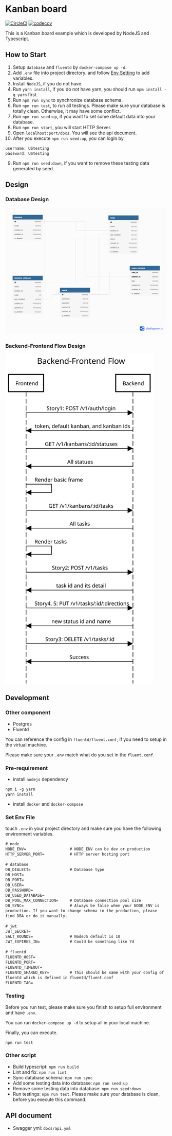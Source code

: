 # Kanban board

[![CircleCI](https://circleci.com/gh/freedomsean/kanban.svg?style=svg)](https://circleci.com/gh/freedomsean/kanban)
[![codecov](https://codecov.io/gh/freedomsean/kanban/branch/master/graph/badge.svg?token=ETY5YGMT25)](https://codecov.io/gh/freedomsean/kanban/)


This is a Kanban board example which is developed by NodeJS and Typescript.

## How to Start

1. Setup `database` and `fluentd` by `docker-compose up -d`.
2. Add `.env` file into project directory. and follow [Env Setting](###Set%20Env%20File) to add variables.
3. Install `NodeJS`, if you do not have.
4. Run `yarn install`, if you do not have yarn, you should run `npm install -g yarn` first.
5. Run `npm run sync` to synchronize database schema.
6. Run `npm run test`, to run all testings. Please make sure your database is totally clean. Otherwise, it may have some conflict.
7. Run `npm run seed:up`, if you want to set some default data into your database.
8. Run `npm run start`, you will start HTTP Server.
9. Open `localhost:port/docs`. You will see the api document.
10. After you execute `npm run seed:up`, you can login by 

```
username: UStesting
password: UStesting
```
9. Run `npm run seed:down`, if you want to remove these testing data generated by seed.

## Design

### Database Design

![Database Design](docs/db.png)

### Backend-Frontend Flow Design

![Backend-Frontend Flow Design](docs/flow.svg)


## Development

### Other component

- Postgres
- Fluentd

You can reference the config in `fluentd/fluent.conf`, if you need to setup in the virtual machine.

Please make sure your `.env` match what do you set in the `fluent.conf`.

### Pre-requirement

- install `nodejs` dependency

```
npm i -g yarn
yarn install
```

- install `docker` and `docker-compose`

### Set Env File

touch `.env` in your project directory and make sure you have the following environment variables.

```
# node
NODE_ENV=                   # NODE_ENV can be dev or production
HTTP_SERVER_PORT=           # HTTP server hosting port             

# database
DB_DIALECT=                 # Database type
DB_HOST=
DB_PORT=
DB_USER=
DB_PASSWORD=
DB_USED_DATABASE=
DB_POOL_MAX_CONNECTION=     # Database connection pool size
DB_SYNC=                    # Always be false when your NODE_ENV is production. If you want to change schema in the production, please find DBA or do it manually.

# jwt
JWT_SECRET=
SALT_ROUNDS=                # NodeJS default is 10
JWT_EXPIRES_IN=             # Could be something like 7d

# fluentd
FLUENTD_HOST=
FLUENTD_PORT=
FLUENTD_TIMEOUT=
FLUENTD_SHARED_KEY=         # This should be same with your config of fluentd which is defined in fluentd/fluent.conf
FLUENTD_TAG=
```


### Testing

Before you run test, please make sure you finish to setup full environment and have `.env`.

You can run `docker-compose up -d` to setup all in your local machine.

Finally, you can execute.

```
npm run test
```


### Other script

- Build typescript: `npm run build`
- Lint and fix: `npm run lint`
- Sync database schema: `npm run sync`
- Add some testing data into database: `npm run seed:up`
- Remove some testing data into database: `npm run seed:down`
- Run testings: `npm run test`. Please make sure your database is clean, before you execute this command.

## API document

- Swagger yml: `docs/api.yml`